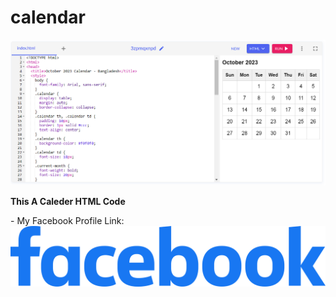 # calendar

<img alt="coding" src="https://github.com/rahadhasan07/calendar/blob/main/Screenshot%202023-10-06%20072156.png">
<p> <b> This A Caleder HTML Code </b> </p>
- My Facebook Profile Link:  <a href="https://www.facebook.com/devilboy666.07">  <img src="https://github.com/rahadhasan07/calendar/blob/main/facebook-logo-15.png" alt="Facebook">
    </a> 
